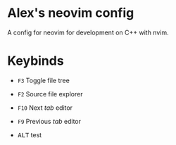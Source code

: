 # Alex's neovim config
A config for neovim for development on C++ with nvim.

# Keybinds
- `F3` Toggle file tree
- `F2` Source file explorer
- `F10` Next *tab* editor
- `F9` Previous *tab* editor

- <kbd>ALT</kbd> test